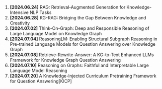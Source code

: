 1. **\[2024.06.24\]** RAG: Retrieval-Augmented Generation for Knowledge-Intensive NLP Tasks
2. **\[2024.06.28\]** KG-RAG: Bridging the Gap Between Knowledge and Creativity
3. **\[2024.07.02\]** Think-On-Graph: Deep and Responsible Reasoning of Large Language Model on Knowledge Graph
4. **\[2024.07.04\]** ReasoningLM: Enabling Structural Subgraph Reasoning in Pre-trained Language Models for Question Answering over Knowledge Graph
5. **\[2024.07.08\]** Retrieve-Rewrite-Answer: A KG-to-Text Enhanced LLMs Framework for Knowledge Graph Question Answering
6. **\[2024.07.10\]** Reasoning on Graphs: Faithful and Interpretable Large Language Model Reasoning
7. **\[2024.07.20\]** A Knowledge-Injected Curriculum Pretraining Framework for Question Answering\[KICP\]

